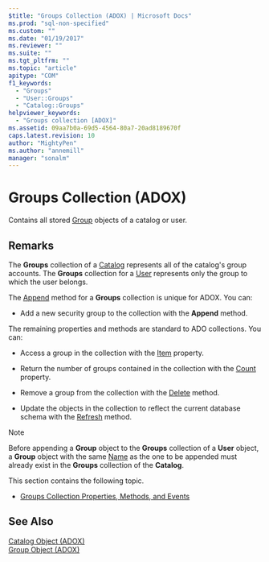 ```yaml
---
$title: "Groups Collection (ADOX) | Microsoft Docs"
ms.prod: "sql-non-specified"
ms.custom: ""
ms.date: "01/19/2017"
ms.reviewer: ""
ms.suite: ""
ms.tgt_pltfrm: ""
ms.topic: "article"
apitype: "COM"
f1_keywords: 
  - "Groups"
  - "User::Groups"
  - "Catalog::Groups"
helpviewer_keywords: 
  - "Groups collection [ADOX]"
ms.assetid: 09aa7b0a-69d5-4564-80a7-20ad8189670f
caps.latest.revision: 10
author: "MightyPen"
ms.author: "annemill"
manager: "sonalm"
---
```

# Groups Collection (ADOX)
Contains all stored [Group](../../../ado/reference/adox-api/group-object-adox.md) objects of a catalog or user.  
  
## Remarks  
 The **Groups** collection of a [Catalog](../../../ado/reference/adox-api/catalog-object-adox.md) represents all of the catalog's group accounts. The **Groups** collection for a [User](../../../ado/reference/adox-api/user-object-adox.md) represents only the group to which the user belongs.  
  
 The [Append](../../../ado/reference/adox-api/append-method-adox-groups.md) method for a **Groups** collection is unique for ADOX. You can:  
  
-   Add a new security group to the collection with the **Append** method.  
  
 The remaining properties and methods are standard to ADO collections. You can:  
  
-   Access a group in the collection with the [Item](../../../ado/reference/ado-api/item-property-ado.md) property.  
  
-   Return the number of groups contained in the collection with the [Count](../../../ado/reference/ado-api/count-property-ado.md) property.  
  
-   Remove a group from the collection with the [Delete](../../../ado/reference/adox-api/delete-method-adox-collections.md) method.  
  
-   Update the objects in the collection to reflect the current database schema with the [Refresh](../../../ado/reference/ado-api/refresh-method-ado.md) method.  
  
> [!NOTE]
>  Before appending a **Group** object to the **Groups** collection of a **User** object, a **Group** object with the same [Name](../../../ado/reference/adox-api/name-property-adox.md) as the one to be appended must already exist in the **Groups** collection of the **Catalog**.  
  
 This section contains the following topic.  
  
-   [Groups Collection Properties, Methods, and Events](../../../ado/reference/adox-api/groups-collection-properties-methods-and-events.md)  
  
## See Also  
 [Catalog Object (ADOX)](../../../ado/reference/adox-api/catalog-object-adox.md)   
 [Group Object (ADOX)](../../../ado/reference/adox-api/group-object-adox.md)